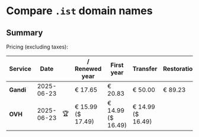 # Compare `.ist` domain names

## Summary

Pricing (excluding taxes):

| Service | Date |  | / Renewed year | First year | Transfer | Restoration |
|--|--|--|--|--|--|--|
| **Gandi** | 2025-06-23 |  | € 17.65 | € 20.83 | € 50.00 | € 89.23 |
| **OVH** | 2025-06-23 | 🏆 | € 15.99<br>($ 17.49) | € 14.99<br>($ 16.49) | € 14.99<br>($ 16.49) |  |
